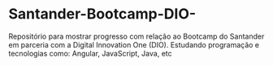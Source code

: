 # Santander-Bootcamp-DIO-
Repositório para mostrar progresso com relação ao Bootcamp do Santander em parceria com a Digital Innovation One (DIO). Estudando programação e tecnologias como: Angular, JavaScript, Java, etc
